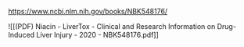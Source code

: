 
https://www.ncbi.nlm.nih.gov/books/NBK548176/

![[(PDF) Niacin - LiverTox - Clinical and Research Information on Drug-Induced Liver Injury - 2020 - NBK548176.pdf]]
